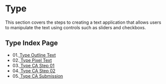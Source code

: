 # Type

This section covers the steps to creating a text application that allows users to manipulate the text using controls such as sliders and checkboxs.  

## Type Index Page
- 01.[ Type Outline Text](type_from_outline_template/)
- 02.[ Type Pixel Text](type_from_pixels_template/)
- 03.[ Type CA Step 01](type_ca00/)
- 04.[ Type CA Step 02](type_ca/)
- 05.[ Type CA Submission](typeCASub/)
